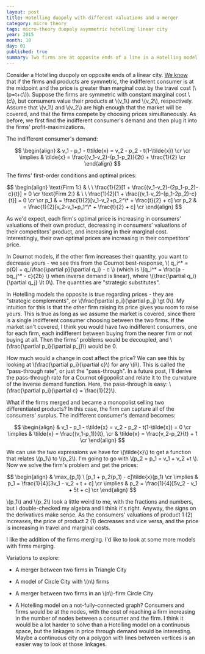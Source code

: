 ```yaml
---
layout: post
title: Hotelling duopoly with different valuations and a merger
category: micro theory
tags: micro-theory duopoly asymmetric hotelling linear city 
year: 2015
month: 10
day: 01
published: true
summary: Two firms are at opposite ends of a line in a Hotelling model, and customers value their products differently. A merger occurs.
---
```


Consider a Hotelling duopoly on opposite ends of a linear city. [We know](http://akhilrao.github.io/micro%20theory/2015/09/28/hotelling-triangle-city/) that if the firms and products are symmetric, the indifferent consumer is at the midpoint and the price is greater than marginal cost by the travel cost (\\(p=t+c\\)). Suppose the firms are symmetric with constant marginal cost \\(c\\), but consumers value their products at \\(v_1\\) and \\(v_2\\), respectively. Assume that \\(v_1\\) and \\(v_2\\) are high enough that the market will be covered, and that the firms compete by choosing prices simultaneously. As before, we first find the indifferent consumer's demand and then plug it into the firms' profit-maximizations.

The indifferent consumer's demand:

$$ \begin{align}
& v_1 - p_1 - t\tilde{x} = v_2 - p_2 - t(1-\tilde{x}) \cr
\cr
\implies & \tilde{x} = \frac{(v_1-v_2)-(p_1-p_2)}{2t} + \frac{1}{2} \cr
\end{align} $$

The firms' first-order conditions and optimal prices:

$$ \begin{align}
\text{Firm 1:} & \ \ \frac{1}{2}[1 + \frac{(v_1-v_2)-(2p_1-p_2)-c}{t}] = 0 \cr
\text{Firm 2:} & \ \ \frac{1}{2}[1 + \frac{(v_1-v_2)-(p_1-2p_2)-c}{t}] = 0 \cr \cr
p_1 & = \frac{1}{2}[v_1-v_2+p_2^\* + \frac{t}{2} + c] \cr
p_2 & = \frac{1}{2}[v_2-v_1+p_1^\* + \frac{t}{2} + c] \cr
\end{align} $$

As we'd expect, each firm's optimal price is increasing in consumers' valuations of their own product, decreasing in consumers' valuations of their competitors' product, and increasing in their marginal cost. Interestingly, their own optimal prices are increasing in their competitors' price.

In Cournot models, if the other firm increases their quantity, you want to decrease yours - we see this from the Cournot best-response, \\( q_i^\* = p(Q) + q_i\frac{\partial p}{\partial q_i} - c \\) (which is \\(q_i^\* = \frac{a - bq_j^\* - c}{2b} \\) when inverse demand is linear), where \\(\frac{\partial q_i}{\partial q_j} \lt 0\\). The quantities are "strategic substitutes". 

In Hotelling models the opposite is true regarding prices - they are "strategic complements", or \\(\frac{\partial p_i}{\partial p_j} \gt 0\\). My intuition for this is that the other firm raising its price gives you room to raise yours. This is true as long as we assume the market is covered, since there is a single indifferent consumer choosing between the two firms. If the market isn't covered, I think you would have two indifferent consumers, one for each firm, each indifferent between buying from the nearer firm or not buying at all. Then the firms' problems would be decoupled, and \\(\frac{\partial p_i}{\partial p_j}\\) would be 0.


How much would a change in cost affect the price? We can see this by looking at \\(\frac{\partial p_i}{\partial c}\\) for any \\(i\\). This is called the "pass-through rate", or just the "pass-through". In a future post, I'll derive the pass-through rate for a Cournot oligopolist and relate it to the curvature of the inverse demand function. Here, the pass-through is easy: \\(\frac{\partial p_i}{\partial c} = \frac{1}{2}\\).

What if the firms merged and became a monopolist selling two differentiated products? In this case, the firm can capture all of the consumers' surplus. The indifferent consumer's demand becomes:

$$ \begin{align}
& v_1 - p_1 - t\tilde{x} = v_2 - p_2 - t(1-\tilde{x}) = 0 \cr
\implies & \tilde{x} = \frac{(v_1-p_1)}{t}, \cr
 & \tilde{x} = \frac{v_2-p_2}{t} + 1 \cr
\end{align} $$

We can use the two expressions we have for \\(\tilde{x}\\) to get a function that relates \\(p_1\\) to \\(p_2\\). I'm going to go with \\(p_2 = p_1 = v_1 + v_2 +t \\). Now we solve the firm's problem and get the prices:

$$ \begin{align}
& \max_{p_1} \ [p_1 + p_2(p_1) - c]\tilde{x}(p_1) \cr
\implies & p_1 = \frac{1}{4}[3v_1 - v_2 + t + c] \cr
\implies & p_2 = \frac{1}{4}[5v_2 - v_1 + 5t + c] \cr
\end{align} $$

\\(p_1\\) and \\(p_2\\) look a little weird to me, with the fractions and numbers, but I double-checked my algebra and I think it's right. Anyway, the signs on the derivatives make sense. As the consumers' valuations of product 1 (2) increases, the price of product 2 (1) decreases and vice versa, and the price is increasing in travel and marginal costs.

I like the addition of the firms merging. I'd like to look at some more models with firms merging.

Variations to explore:

* A merger between two firms in Triangle City

* A model of Circle City with \\(n\\) firms

* A merger between two firms in an \\(n\\)-firm Circle City

* A Hotelling model on a not-fully-connected graph? Consumers and firms would be at the nodes, with the cost of reaching a firm increasing in the number of nodes between a consumer and the firm. I think it would be a lot harder to solve than a Hotelling model on a continuous space, but the linkages in price through demand would be interesting. Maybe a continuous city on a polygon with lines between vertices is an easier way to look at those linkages.